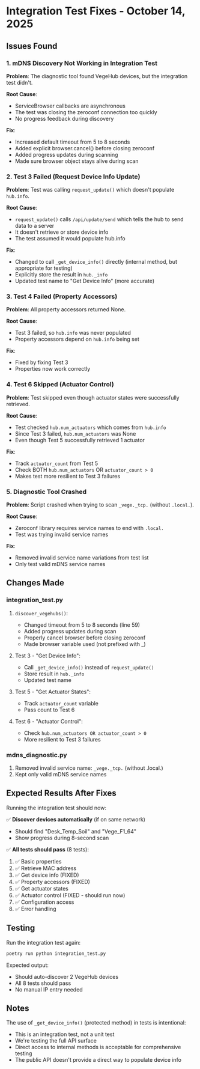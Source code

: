 # Integration Test Fixes - October 14, 2025

## Issues Found

### 1. mDNS Discovery Not Working in Integration Test
**Problem**: The diagnostic tool found VegeHub devices, but the integration test didn't.

**Root Cause**:
- ServiceBrowser callbacks are asynchronous
- The test was closing the zeroconf connection too quickly
- No progress feedback during discovery

**Fix**:
- Increased default timeout from 5 to 8 seconds
- Added explicit browser.cancel() before closing zeroconf
- Added progress updates during scanning
- Made sure browser object stays alive during scan

### 2. Test 3 Failed (Request Device Info Update)
**Problem**: Test was calling `request_update()` which doesn't populate `hub.info`.

**Root Cause**:
- `request_update()` calls `/api/update/send` which tells the hub to send data to a server
- It doesn't retrieve or store device info
- The test assumed it would populate hub.info

**Fix**:
- Changed to call `_get_device_info()` directly (internal method, but appropriate for testing)
- Explicitly store the result in `hub._info`
- Updated test name to "Get Device Info" (more accurate)

### 3. Test 4 Failed (Property Accessors)
**Problem**: All property accessors returned None.

**Root Cause**:
- Test 3 failed, so `hub.info` was never populated
- Property accessors depend on `hub.info` being set

**Fix**:
- Fixed by fixing Test 3
- Properties now work correctly

### 4. Test 6 Skipped (Actuator Control)
**Problem**: Test skipped even though actuator states were successfully retrieved.

**Root Cause**:
- Test checked `hub.num_actuators` which comes from `hub.info`
- Since Test 3 failed, `hub.num_actuators` was None
- Even though Test 5 successfully retrieved 1 actuator

**Fix**:
- Track `actuator_count` from Test 5
- Check BOTH `hub.num_actuators` OR `actuator_count > 0`
- Makes test more resilient to Test 3 failures

### 5. Diagnostic Tool Crashed
**Problem**: Script crashed when trying to scan `_vege._tcp.` (without `.local.`).

**Root Cause**:
- Zeroconf library requires service names to end with `.local.`
- Test was trying invalid service names

**Fix**:
- Removed invalid service name variations from test list
- Only test valid mDNS service names

## Changes Made

### integration_test.py
1. `discover_vegehubs()`:
   - Changed timeout from 5 to 8 seconds (line 59)
   - Added progress updates during scan
   - Properly cancel browser before closing zeroconf
   - Made browser variable used (not prefixed with _)

2. Test 3 - "Get Device Info":
   - Call `_get_device_info()` instead of `request_update()`
   - Store result in `hub._info`
   - Updated test name

3. Test 5 - "Get Actuator States":
   - Track `actuator_count` variable
   - Pass count to Test 6

4. Test 6 - "Actuator Control":
   - Check `hub.num_actuators OR actuator_count > 0`
   - More resilient to Test 3 failures

### mdns_diagnostic.py
1. Removed invalid service name: `_vege._tcp.` (without .local.)
2. Kept only valid mDNS service names

## Expected Results After Fixes

Running the integration test should now:

✅ **Discover devices automatically** (if on same network)
- Should find "Desk_Temp_Soil" and "Vege_F1_64"
- Show progress during 8-second scan

✅ **All tests should pass** (8 tests):
1. ✅ Basic properties
2. ✅ Retrieve MAC address
3. ✅ Get device info (FIXED)
4. ✅ Property accessors (FIXED)
5. ✅ Get actuator states
6. ✅ Actuator control (FIXED - should run now)
7. ✅ Configuration access
8. ✅ Error handling

## Testing

Run the integration test again:
```bash
poetry run python integration_test.py
```

Expected output:
- Should auto-discover 2 VegeHub devices
- All 8 tests should pass
- No manual IP entry needed

## Notes

The use of `_get_device_info()` (protected method) in tests is intentional:
- This is an integration test, not a unit test
- We're testing the full API surface
- Direct access to internal methods is acceptable for comprehensive testing
- The public API doesn't provide a direct way to populate device info
